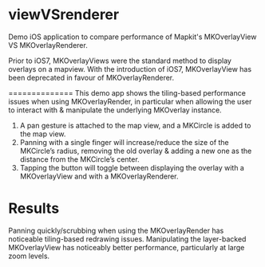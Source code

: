 # viewVSrenderer

Demo iOS application to compare performance of Mapkit's MKOverlayView VS MKOverlayRenderer.

Prior to iOS7, MKOverlayViews were the standard method to display overlays on a mapview. With the introduction of iOS7, MKOverlayView has been deprecated in favour of MKOverlayRenderer.

==============
This demo app shows the tiling-based performance issues when using MKOverlayRender, in particular when allowing the user to interact with & manipulate the underlying MKOverlay instance.

1. A pan gesture is attached to the map view, and a MKCircle is added to the map view.
2. Panning with a single finger will increase/reduce the size of the MKCircle’s radius, removing the old overlay & adding a new one as the distance from the MKCircle’s center.
3. Tapping the button will toggle between displaying the overlay with a MKOverlayView and with a MKOverlayRenderer.

# Results
Panning quickly/scrubbing when using the MKOverlayRender has noticeable tiling-based redrawing issues. Manipulating the layer-backed MKOverlayView has noticeably better performance, particularly at large zoom levels.
